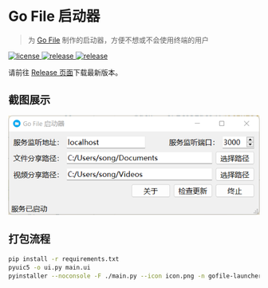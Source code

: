 ﻿# Go File 启动器
> 为 [Go File](https://github.com/songquanpeng/go-file) 制作的启动器，方便不想或不会使用终端的用户

<p>
  <a href="https://raw.githubusercontent.com/songquanpeng/gofile-launcher/main/LICENSE">
    <img src="https://img.shields.io/github/license/songquanpeng/gofile-launcher?color=brightgreen" alt="license">
  </a>
  <a href="https://github.com/songquanpeng/gofile-launcher/releases/latest">
    <img src="https://img.shields.io/github/v/release/songquanpeng/gofile-launcher?color=brightgreen&include_prereleases" alt="release">
  </a>
  <a href="https://github.com/songquanpeng/gofile-launcher/releases/latest">
    <img src="https://img.shields.io/github/downloads/songquanpeng/gofile-launcher/total?color=brightgreen&include_prereleases" alt="release">
  </a>
</p>

请前往 [Release 页面](https://github.com/songquanpeng/gofile-lancher/releases/latest)下载最新版本。


## 截图展示
![demo.png](demo.png)


## 打包流程
```bash
pip install -r requirements.txt
pyuic5 -o ui.py main.ui
pyinstaller --noconsole -F ./main.py --icon icon.png -n gofile-launcher.exe
```
